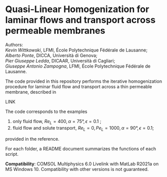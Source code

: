 # Quasi-Linear Homogenization for laminar flows and transport across permeable membranes
Authors:<br />
_Kevin Wittkowski_, LFMI, École Polytechnique Fédérale de Lausanne;<br />
_Alberto Ponte_, DICCA, Università di Genova;<br />
_Pier Giuseppe Ledda_, DICAAR, Università di Cagliari;<br />
_Giuseppe Antonio Zampogna_, LFMI, École Polytechnique Fédérale de Lausanne.<br />

The code provided in this repository performs the iterative homogenization procedure for laminar fluid flow and transport across a thin permeable membrane, described in

LINK

The code corresponds to the examples<br />
1) only fluid flow, $` Re_L=400, \alpha=75°,\epsilon=0.1`$ ;<br />
2) fluid flow and solute transport, $`Re_L=0, Pe_L=1000, \alpha=90°, \epsilon=0.1`$;<br />

provided in the reference. <br />

For each folder, a README document summarizes the functions of each script.<br />

**Compatibility**: COMSOL Multiphysics 6.0 Livelink with MatLab R2021a on MS Windows 10. Compatibility with other versions is not guaranteed.<br />
